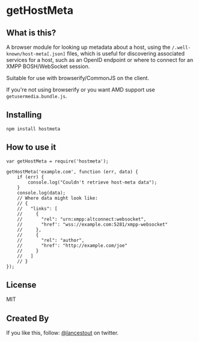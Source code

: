 # getHostMeta

## What is this?

A browser module for looking up metadata about a host, using the `/.well-known/host-meta[.json]` files, which is useful for discovering associated services for a host, such as an OpenID endpoint or where to connect for an XMPP BOSH/WebSocket session.

Suitable for use with browserify/CommonJS on the client. 

If you're not using browserify or you want AMD support use `getusermedia.bundle.js`.


## Installing

```
npm install hostmeta
```


## How to use it

```
var getHostMeta = require('hostmeta');

getHostMeta('example.com', function (err, data) {
    if (err) {
        console.log("Couldn't retrieve host-meta data");
    }
    console.log(data);
    // Where data might look like:
    // {
    //   "links": [
    //     {
    //       "rel": "urn:xmpp:altconnect:websocket",
    //       "href': "wss://example.com:5281/xmpp-websocket"
    //     },
    //     {
    //       "rel": "author",
    //       "href': "http://example.com/joe"
    //     }
    //   ]
    // }
});
```

## License

MIT

## Created By

If you like this, follow: [@lancestout](http://twitter.com/lancestout) on twitter.
